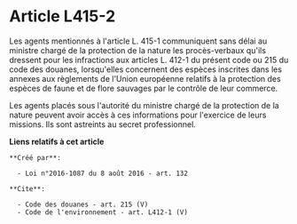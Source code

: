 # Article L415-2

Les agents mentionnés à l'article L. 415-1 communiquent sans délai au ministre chargé de la protection de la nature les
procès-verbaux qu'ils dressent pour les infractions aux articles L. 412-1 du présent code ou 215 du code des douanes,
lorsqu'elles concernent des espèces inscrites dans les annexes aux règlements de l'Union européenne relatifs à la protection
des espèces de faune et de flore sauvages par le contrôle de leur commerce. 

Les agents placés sous l'autorité du ministre chargé de la protection de la nature peuvent avoir accès à ces informations
pour l'exercice de leurs missions. Ils sont astreints au secret professionnel.

**Liens relatifs à cet article**

	**Créé par**:

	  - Loi n°2016-1087 du 8 août 2016 - art. 132

	**Cite**:

	  - Code des douanes - art. 215 (V)
	  - Code de l'environnement - art. L412-1 (V)
